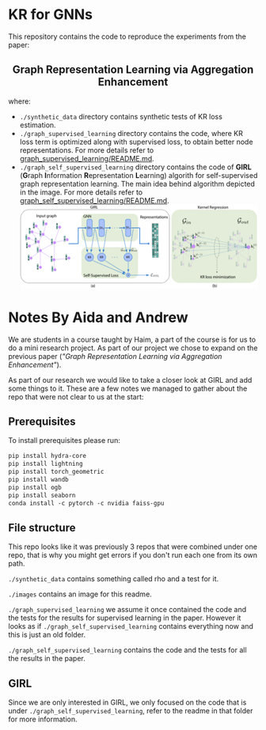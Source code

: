 # KR for GNNs
This repository contains the code to reproduce the experiments from the paper: 
<div align="center">
    <h2>
        <b>
            Graph Representation Learning via Aggregation Enhancement
        </b>
    </h2>
</div>

where:
- `./synthetic_data` directory contains synthetic tests of KR loss estimation.
- `./graph_supervised_learning` directory contains the code, where KR loss term is optimized along with supervised loss,
to obtain better node representations. For more details refer to [graph_supervised_learning/README.md](graph_supervised_learning/README.md).
- `./graph_self_supervised_learning` directory contains the code of **GIRL** (**G**raph **I**nformation **R**epresentation **L**earning) algorith
for self-supervised graph representation learning. The main idea behind algorithm depicted in the image. For more details refer to [graph_self_supervised_learning/README.md](graph_self_supervised_learning/README.md).
![](images/GIRL.png?raw=true)


# Notes By Aida and Andrew

We are students in a course taught by Haim, a part of the course 
is for us to do a mini research project. As part of our project we
chose to expand on the previous paper 
(*"Graph Representation Learning via Aggregation Enhancement"*).

As part of our research we would like to take a closer look at 
GIRL and add some things to it. These are a few notes we 
managed to gather about the repo that were not clear to us at
the start:

## Prerequisites

To install prerequisites please run:

```commandline
pip install hydra-core
pip install lightning
pip install torch_geometric
pip install wandb
pip install ogb
pip install seaborn
conda install -c pytorch -c nvidia faiss-gpu
```

## File structure

This repo looks like it was previously 3 repos that
were combined under one repo, that is why you might get errors
if you don't run each one from its own path.

`./synthetic_data` contains something called rho and a test for it.

`./images` contains an image for this readme.

`./graph_supervised_learning` we assume it once contained the code
and the tests for the results for supervised learning in the paper.
However it looks as if `./graph_self_supervised_learning` 
contains everything now and this is just an old folder.

`./graph_self_supervised_learning` contains the code and the tests
for all the results in the paper.

## GIRL

Since we are only interested in GIRL, we only focused on the code
that is under `./graph_self_supervised_learning`, refer to the 
readme in that folder for more information.
